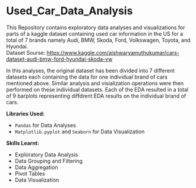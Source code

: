 # Used_Car_Data_Analysis

This Repository contains exploratory data analyses and visualizations for parts of a kaggle dataset containing used car information in the US for a total of 7 brands namely Audi, BMW, Skoda, Ford, Volkswagen, Toyota, and Hyundai.
<br>Dataset Sourse: https://www.kaggle.com/aishwaryamuthukumar/cars-dataset-audi-bmw-ford-hyundai-skoda-vw

In this analyses, the original dataset has been divided into 7 different datasets each containing the data for one individual brand of cars mentioned above. Similar analysis and visialization operations were then performed on these individual datasets. Each of the EDA resulted in a total of 9 barplots representing diffdrent EDA results on the individual brand of cars.

**Libraries Used:**
- `Pandas` for Data Analyses
- `Matplotlib.pyplot` and `Seaborn` for Data Visualization

**Skills Learnt:**
- Exploratory Data Analysis
- Data Grouping and Filtering
- Data Aggregation
- Pivot Tables
- Data Visualization
